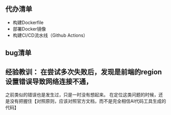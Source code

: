 ## 代办清单

* 构建Dockerfile
* 部署Docker镜像
* 构建CI/CD流水线（Github Actions）

## bug清单

## 经验教训： 在尝试多次失败后，发现是前端的region设置错误导致网络连接不通，

之前类似的错误也是发生过，只是一时没有想起来。
在定位这类问题的时候，还是没有把握住【对照原则，应该对照官方文档，而不是完全相信AI代码工具生成的代码】